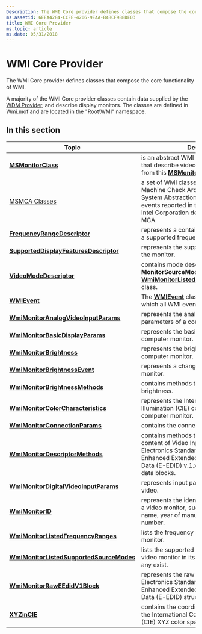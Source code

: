```yaml
---
Description: The WMI Core provider defines classes that compose the core functionality of WMI.
ms.assetid: 6EEA4284-CCFE-4206-9EAA-B4BCF988DE03
title: WMI Core Provider
ms.topic: article
ms.date: 05/31/2018
---
```


# WMI Core Provider

The WMI Core provider defines classes that compose the core functionality of WMI.

A majority of the WMI Core provider classes contain data supplied by the [WDM Provider](wdm-provider.md), and describe display monitors. The classes are defined in Wmi.mof and are located in the "Root\\WMI" namespace.

## In this section



| Topic                                                                                           | Description                                                                                                                                                                                                                    |
|-------------------------------------------------------------------------------------------------|--------------------------------------------------------------------------------------------------------------------------------------------------------------------------------------------------------------------------------|
| [**MSMonitorClass**](msmonitorclass.md)<br/>                                             | is an abstract WMI base class. The classes that describe video display monitors inherit from this [**MSMonitorClass**](msmonitorclass.md).<br/>                                                                         |
| [MSMCA Classes](msmca-classes.md)<br/>                                                   | a set of WMI classes that expose the Machine Check Architecture (MCA). The System Abstraction Layer (SAL) provides all events reported in the MSMCA class. The Intel Corporation develops and owns the MCA.<br/>         |
| [**FrequencyRangeDescriptor**](frequencyrangedescriptor.md)<br/>                         | represents a container for characteristics of a supported frequency range.<br/>                                                                                                                                          |
| [**SupportedDisplayFeaturesDescriptor**](supporteddisplayfeaturesdescriptor.md)<br/>     | represents the supported display features of the monitor.<br/>                                                                                                                                                           |
| [**VideoModeDescriptor**](videomodedescriptor.md)<br/>                                   | contains mode descriptor elements for the **MonitorSourceModes** array in the [**WmiMonitorListedSupportedSourceModes**](wmimonitorlistedsupportedsourcemodes.md) class.<br/>                                           |
| [**WMIEvent**](wmievent.md)<br/>                                                         | The [**WMIEvent**](wmievent.md) class is a base class from which all WMI event classes are derived.<br/>                                                                                                                |
| [**WmiMonitorAnalogVideoInputParams**](wmimonitoranalogvideoinputparams.md)<br/>         | represents the analog video input parameters of a computer monitor.<br/>                                                                                                                                                 |
| [**WmiMonitorBasicDisplayParams**](wmimonitorbasicdisplayparams.md)<br/>                 | represents the basic display features of a computer monitor.<br/>                                                                                                                                                        |
| [**WmiMonitorBrightness**](wmimonitorbrightness.md)<br/>                                 | represents the brightness parameters of a computer monitor.<br/>                                                                                                                                                         |
| [**WmiMonitorBrightnessEvent**](wmimonitorbrightnessevent.md)<br/>                       | represents a change in the brightness of a monitor.<br/>                                                                                                                                                                 |
| [**WmiMonitorBrightnessMethods**](wmimonitorbrightnessmethods.md)<br/>                   | contains methods that manage monitor brightness.<br/>                                                                                                                                                                    |
| [**WmiMonitorColorCharacteristics**](wmimonitorcolorcharacteristics.md)<br/>             | represents the International Commission on Illumination (CIE) color characteristics of a computer monitor.<br/>                                                                                                          |
| [**WmiMonitorConnectionParams**](wmimonitorconnectionparams.md)<br/>                     | contains the connection type of the monitor.<br/>                                                                                                                                                                        |
| [**WmiMonitorDescriptorMethods**](wmimonitordescriptormethods.md)<br/>                   | contains methods that obtain the raw content of Video Input Definition of Video Electronics Standard Association (VESA) Enhanced Extended Display Identification Data (E-EDID) v.1.x standard 128-byte data blocks.<br/> |
| [**WmiMonitorDigitalVideoInputParams**](wmimonitordigitalvideoinputparams.md)<br/>       | represents input parameters for digital video.<br/>                                                                                                                                                                      |
| [**WmiMonitorID**](wmimonitorid.md)<br/>                                                 | represents the identifying information about a video monitor, such as manufacturer name, year of manufacture, or serial number.<br/>                                                                                     |
| [**WmiMonitorListedFrequencyRanges**](wmimonitorlistedfrequencyranges.md)<br/>           | lists the frequency ranges supported by the monitor.<br/>                                                                                                                                                                |
| [**WmiMonitorListedSupportedSourceModes**](wmimonitorlistedsupportedsourcemodes.md)<br/> | lists the supported source modes for a video monitor in its monitor descriptor, if any exist.<br/>                                                                                                                       |
| [**WmiMonitorRawEEdidV1Block**](wmimonitorraweedidv1block.md)<br/>                       | represents the raw data from a Video Electronics Standard Association (VESA) Enhanced Extended Display Identification Data (E-EDID) structure.<br/>                                                                      |
| [**XYZinCIE**](xyzincie.md)<br/>                                                         | contains the coordinates of the display in the International Commission on Illumination (CIE) XYZ color space.<br/>                                                                                                      |



 

 

 




